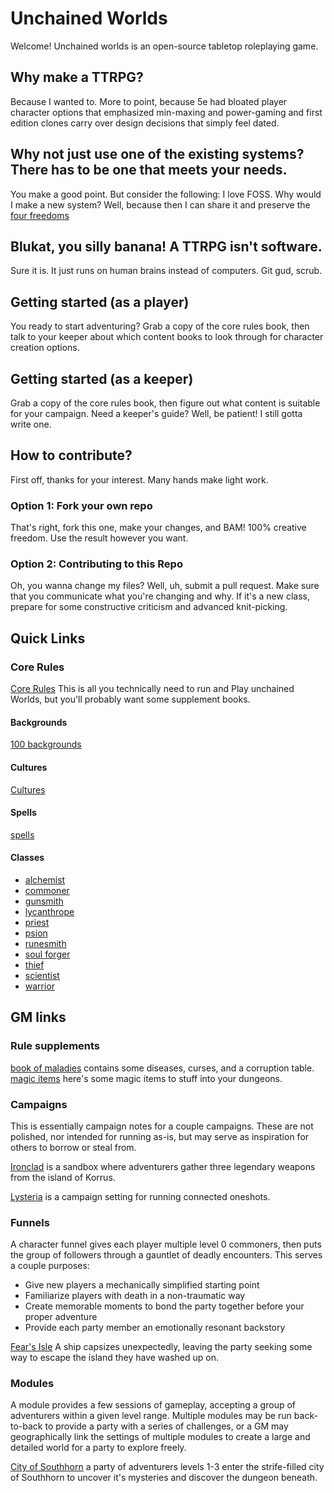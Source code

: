# Unchained Worlds

Welcome! Unchained worlds is an open-source tabletop roleplaying game.

## Why make a TTRPG?
Because I wanted to. More to point, because 5e had bloated player character options
that emphasized min-maxing and power-gaming and first edition clones carry over
design decisions that simply feel dated.

## Why not just use one of the existing systems? There has to be one that meets your needs.
You make a good point. But consider the following: I love FOSS. Why would I make a new system?
Well, because then I can share it and preserve the [four freedoms](https://www.gnu.org/philosophy/free-sw.en.html)

## Blukat, you silly banana! A TTRPG isn't software.
Sure it is. It just runs on human brains instead of computers. Git gud, scrub.

## Getting started (as a player)
You ready to start adventuring?
Grab a copy of the core rules book, then talk to your keeper about which content books to
look through for character creation options.

## Getting started (as a keeper)
Grab a copy of the core rules book, then figure out what content is suitable for your campaign.
Need a keeper's guide? Well, be patient! I still gotta write one.

## How to contribute?
First off, thanks for your interest. Many hands make light work.

### Option 1: Fork your own repo
That's right, fork this one, make your changes, and BAM! 100% creative freedom. 
Use the result however you want.

### Option 2: Contributing to this Repo
Oh, you wanna change my files? Well, uh, submit a pull request. Make sure that you
communicate what you're changing and why. If it's a new class, prepare for some
constructive criticism and advanced knit-picking.

## Quick Links

### Core Rules
[Core Rules](core_rules.md)
This is all you technically need to run and Play unchained Worlds, but you'll
probably want some supplement books.

#### Backgrounds
[100 backgrounds](character_creation/100_backgrounds.md)

#### Cultures
[Cultures](character_creation/cultures_volume_1.md)

#### Spells
[spells](character_creation/spell_compendium.md)

#### Classes
- [alchemist](character_creation/classes/alchemist.md)
- [commoner](character_creation/classes/commoner.md)
- [gunsmith](character_creation/classes/gunsmith.md)
- [lycanthrope](character_creation/classes/lycanthrope.md)
- [priest](character_creation/classes/priest.md)
- [psion](character_creation/classes/psion.md)
- [runesmith](character_creation/classes/runesmith.md)
- [soul forger](character_creation/classes/soul_forger.md)
- [thief](character_creation/classes/thief.md)
- [scientist](character_creation/classes/scientist.md)
- [warrior](character_creation/classes/warrior.md)


## GM links

### Rule supplements
[book of maladies](keeper_info/book_of_maladies.md) contains some diseases, curses,
and a corruption table. 
[magic items](keeper_info/magic_items.md) here's some magic items to stuff into your
dungeons.

### Campaigns
This is essentially campaign notes for a couple campaigns. These are not
polished, nor intended for running as-is, but may serve as inspiration for
others to borrow or steal from.

[Ironclad](keeper_info/campaigns/Ironclad/keeper_info.md) is a sandbox where adventurers
gather three legendary weapons from the island of Korrus.

[Lysteria](keeper_info/campaigns/Lysteria/player_facing_rules.md) is a campaign
setting for running connected oneshots.

### Funnels
A character funnel gives each player multiple level 0 commoners, then puts the
group of followers through a gauntlet of deadly encounters. This serves a 
couple purposes:
- Give new players a mechanically simplified starting point
- Familiarize players with death in a non-traumatic way
- Create memorable moments to bond the party together before your proper adventure
- Provide each party member an emotionally resonant backstory

[Fear's Isle](keeper_info/funnels/fears_isle/keeper_info.md) A ship capsizes
unexpectedly, leaving the party seeking some way to escape the island they have
washed up on.

### Modules
A module provides a few sessions of gameplay, accepting a group of adventurers
within a given level range. Multiple modules may be run back-to-back to provide
a party with a series of challenges, or a GM may geographically link the
settings of multiple modules to create a large and detailed world for a party
to explore freely.

[City of Southhorn](keeper_info/modules/city_of_southhorn/keeper_info.md) a party of
adventurers levels 1-3 enter the strife-filled city of Southhorn to uncover it's
mysteries and discover the dungeon beneath.

